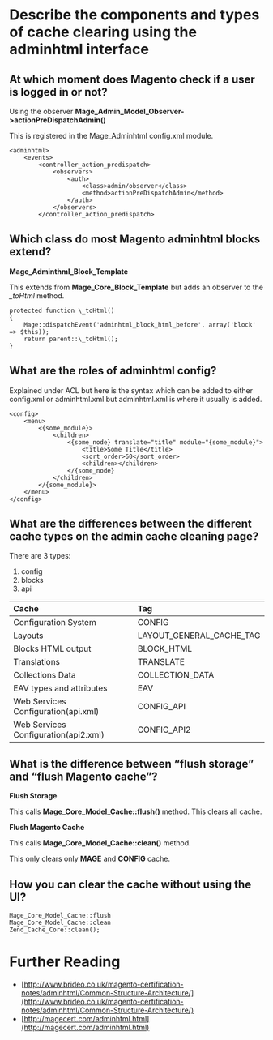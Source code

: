 # Describe the components and types of cache clearing using the adminhtml interface


## At which moment does Magento check if a user is logged in or not?

Using the observer **Mage_Admin_Model_Observer->actionPreDispatchAdmin()**

This is registered in the Mage_Adminhtml config.xml module.


    <adminhtml>
        <events>
            <controller_action_predispatch>
                <observers>
                    <auth>
                        <class>admin/observer</class>
                        <method>actionPreDispatchAdmin</method>
                    </auth>
                </observers>
            </controller_action_predispatch>


## Which class do most Magento adminhtml blocks extend?

**Mage_Adminthml_Block_Template**

This extends from **Mage_Core_Block_Template** but adds an observer to the *_toHtml* method.


    protected function \_toHtml()
    {
        Mage::dispatchEvent('adminhtml_block_html_before', array('block' => $this));
        return parent::\_toHtml();
    }


## What are the roles of adminhtml config?

Explained under ACL but here is the syntax which can be added to either config.xml or adminhtml.xml but adminhtml.xml is where it usually is added.

    <config>
        <menu>
            <{some_module}>
                <children>
                    <{some_node} translate="title" module="{some_module}">
                        <title>Some Title</title>
                        <sort_order>60</sort_order>
                        <children></children>
                    </{some_node}
                </children>
            </{some_module}>
        </menu>
    </config>

## What are the differences between the different cache types on the admin cache cleaning page?

There are 3 types:

1. config
2. blocks
3. api

| Cache     | Tag |
| :------------- | :------------- |
| Configuration	System       | CONFIG       |
| Layouts       | LAYOUT_GENERAL_CACHE_TAG       |
| Blocks HTML output       | BLOCK_HTML       |
| Translations       | TRANSLATE       |
| Collections Data      | COLLECTION_DATA       |
| EAV types and attributes      | EAV       |
| Web Services Configuration(api.xml)      | CONFIG_API       |
| Web Services Configuration(api2.xml)      | CONFIG_API2       |




## What is the difference between “flush storage” and “flush Magento cache”?

**Flush Storage**

This calls **Mage_Core_Model_Cache::flush()** method.
This clears all cache.

**Flush Magento Cache**

This calls **Mage_Core_Model_Cache::clean()** method.

This only clears only **MAGE** and **CONFIG** cache.

## How you can clear the cache without using the UI?

    Mage_Core_Model_Cache::flush
    Mage_Core_Model_Cache::clean
    Zend_Cache_Core::clean();

# Further Reading

- [http://www.brideo.co.uk/magento-certification-notes/adminhtml/Common-Structure-Architecture/](http://www.brideo.co.uk/magento-certification-notes/adminhtml/Common-Structure-Architecture/)
- [http://magecert.com/adminhtml.html](http://magecert.com/adminhtml.html)
